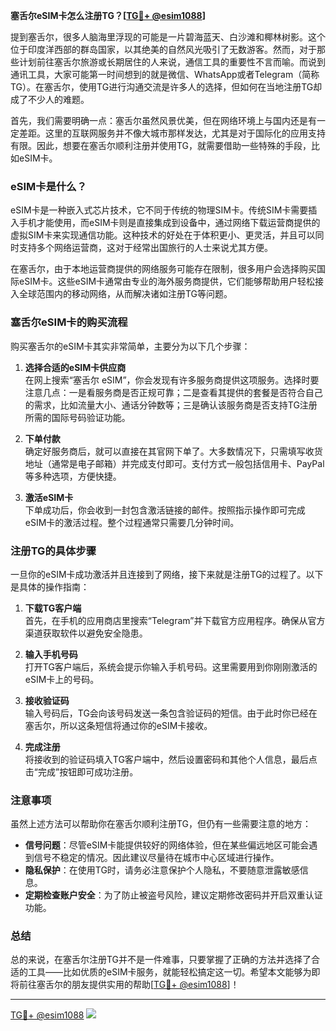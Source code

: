 **塞舌尔eSIM卡怎么注册TG？[[TG💪+ @esim1088](https://t.me/s/esim1088)]**

提到塞舌尔，很多人脑海里浮现的可能是一片碧海蓝天、白沙滩和椰林树影。这个位于印度洋西部的群岛国家，以其绝美的自然风光吸引了无数游客。然而，对于那些计划前往塞舌尔旅游或长期居住的人来说，通信工具的重要性不言而喻。而说到通讯工具，大家可能第一时间想到的就是微信、WhatsApp或者Telegram（简称TG）。在塞舌尔，使用TG进行沟通交流是许多人的选择，但如何在当地注册TG却成了不少人的难题。

首先，我们需要明确一点：塞舌尔虽然风景优美，但在网络环境上与国内还是有一定差距。这里的互联网服务并不像大城市那样发达，尤其是对于国际化的应用支持有限。因此，想要在塞舌尔顺利注册并使用TG，就需要借助一些特殊的手段，比如eSIM卡。

### eSIM卡是什么？

eSIM卡是一种嵌入式芯片技术，它不同于传统的物理SIM卡。传统SIM卡需要插入手机才能使用，而eSIM卡则是直接集成到设备中，通过网络下载运营商提供的虚拟SIM卡来实现通信功能。这种技术的好处在于体积更小、更灵活，并且可以同时支持多个网络运营商，这对于经常出国旅行的人士来说尤其方便。

在塞舌尔，由于本地运营商提供的网络服务可能存在限制，很多用户会选择购买国际eSIM卡。这些eSIM卡通常由专业的海外服务商提供，它们能够帮助用户轻松接入全球范围内的移动网络，从而解决诸如注册TG等问题。

### 塞舌尔eSIM卡的购买流程

购买塞舌尔的eSIM卡其实非常简单，主要分为以下几个步骤：

1. **选择合适的eSIM卡供应商**  
   在网上搜索“塞舌尔 eSIM”，你会发现有许多服务商提供这项服务。选择时要注意几点：一是看服务商是否正规可靠；二是查看其提供的套餐是否符合自己的需求，比如流量大小、通话分钟数等；三是确认该服务商是否支持TG注册所需的国际号码验证功能。

2. **下单付款**  
   确定好服务商后，就可以直接在其官网下单了。大多数情况下，只需填写收货地址（通常是电子邮箱）并完成支付即可。支付方式一般包括信用卡、PayPal等多种选项，方便快捷。

3. **激活eSIM卡**  
   下单成功后，你会收到一封包含激活链接的邮件。按照指示操作即可完成eSIM卡的激活过程。整个过程通常只需要几分钟时间。

### 注册TG的具体步骤

一旦你的eSIM卡成功激活并且连接到了网络，接下来就是注册TG的过程了。以下是具体的操作指南：

1. **下载TG客户端**  
   首先，在手机的应用商店里搜索“Telegram”并下载官方应用程序。确保从官方渠道获取软件以避免安全隐患。

2. **输入手机号码**  
   打开TG客户端后，系统会提示你输入手机号码。这里需要用到你刚刚激活的eSIM卡上的号码。

3. **接收验证码**  
   输入号码后，TG会向该号码发送一条包含验证码的短信。由于此时你已经在塞舌尔，所以这条短信将通过你的eSIM卡接收。

4. **完成注册**  
   将接收到的验证码填入TG客户端中，然后设置密码和其他个人信息，最后点击“完成”按钮即可成功注册。

### 注意事项

虽然上述方法可以帮助你在塞舌尔顺利注册TG，但仍有一些需要注意的地方：

- **信号问题**：尽管eSIM卡能提供较好的网络体验，但在某些偏远地区可能会遇到信号不稳定的情况。因此建议尽量待在城市中心区域进行操作。
- **隐私保护**：在使用TG时，请务必注意保护个人隐私，不要随意泄露敏感信息。
- **定期检查账户安全**：为了防止被盗号风险，建议定期修改密码并开启双重认证功能。

### 总结

总的来说，在塞舌尔注册TG并不是一件难事，只要掌握了正确的方法并选择了合适的工具——比如优质的eSIM卡服务，就能轻松搞定这一切。希望本文能够为即将前往塞舌尔的朋友提供实用的帮助[[TG💪+ @esim1088](https://t.me/s/esim1088)]！

---

[TG💪+ @esim1088](https://t.me/s/esim1088) ![](https://i.postimg.cc/4NQfJmqS/Snipaste-2025-05-13-00-14-12.png)